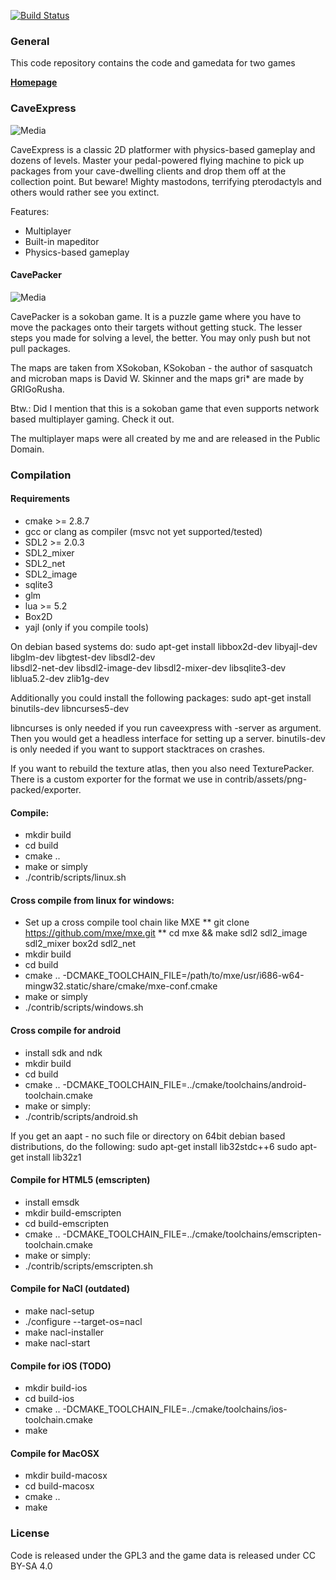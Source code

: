 [![Build Status](https://travis-ci.org/mgerhardy/caveexpress.svg?branch=master)](https://travis-ci.org/mgerhardy/caveexpress)

### General

This code repository contains the code and gamedata for two games

**[Homepage](http://www.caveproductions.org/)**

### CaveExpress

![Media](https://github.com/mgerhardy/caveexpress/raw/master/contrib/assets/media/caveexpress/950x500.png)

CaveExpress is a classic 2D platformer with physics-based gameplay
and dozens of levels. Master your pedal-powered flying machine to
pick up packages from your cave-dwelling clients and drop them off
at the collection point. But beware! Mighty mastodons, terrifying
pterodactyls and others would rather see you extinct.

Features:
* Multiplayer
* Built-in mapeditor
* Physics-based gameplay


#### CavePacker

![Media](https://github.com/mgerhardy/caveexpress/raw/master/contrib/assets/media/cavepacker/screenshot-microban3.png)

CavePacker is a sokoban game.
It is a puzzle game where you have to move the packages onto their targets without getting stuck. The lesser steps you made for solving a level, the better.
You may only push but not pull packages.

The maps are taken from XSokoban, KSokoban - the author of sasquatch and microban maps is David W. Skinner and the maps gri* are made by GRIGoRusha.

Btw.: Did I mention that this is a sokoban game that even supports network based multiplayer gaming. Check it out.

The multiplayer maps were all created by me and are released in the Public Domain.

### Compilation

#### Requirements
* cmake >= 2.8.7
* gcc or clang as compiler (msvc not yet supported/tested)
* SDL2 >= 2.0.3
* SDL2_mixer
* SDL2_net
* SDL2_image
* sqlite3
* glm
* lua >= 5.2
* Box2D
* yajl (only if you compile tools)

On debian based systems do:
 sudo apt-get install libbox2d-dev libyajl-dev libglm-dev libgtest-dev libsdl2-dev \
 libsdl2-net-dev libsdl2-image-dev libsdl2-mixer-dev libsqlite3-dev liblua5.2-dev zlib1g-dev

Additionally you could install the following packages:
 sudo apt-get install binutils-dev libncurses5-dev

libncurses is only needed if you run caveexpress with -server as argument. Then you would get a headless interface for setting up a server.
binutils-dev is only needed if you want to support stacktraces on crashes.

If you want to rebuild the texture atlas, then you also need TexturePacker. There is a custom exporter for the format we use in contrib/assets/png-packed/exporter.

#### Compile:
* mkdir build
* cd build
* cmake ..
* make
or simply
* ./contrib/scripts/linux.sh

#### Cross compile from linux for windows:
* Set up a cross compile tool chain like MXE
** git clone https://github.com/mxe/mxe.git
** cd mxe && make sdl2 sdl2_image sdl2_mixer box2d sdl2_net
* mkdir build
* cd build
* cmake .. -DCMAKE_TOOLCHAIN_FILE=/path/to/mxe/usr/i686-w64-mingw32.static/share/cmake/mxe-conf.cmake
* make
or simply
* ./contrib/scripts/windows.sh

#### Cross compile for android
* install sdk and ndk
* mkdir build
* cd build
* cmake .. -DCMAKE_TOOLCHAIN_FILE=../cmake/toolchains/android-toolchain.cmake
* make
or simply:
* ./contrib/scripts/android.sh

If you get an aapt - no such file or directory on 64bit debian based
distributions, do the following:
 sudo apt-get install lib32stdc++6
 sudo apt-get install lib32z1

#### Compile for HTML5 (emscripten)
* install emsdk
* mkdir build-emscripten
* cd build-emscripten
* cmake .. -DCMAKE_TOOLCHAIN_FILE=../cmake/toolchains/emscripten-toolchain.cmake
* make
or simply:
* ./contrib/scripts/emscripten.sh

#### Compile for NaCl (outdated)
* make nacl-setup
* ./configure --target-os=nacl
* make nacl-installer
* make nacl-start

#### Compile for iOS (TODO)
* mkdir build-ios
* cd build-ios
* cmake .. -DCMAKE_TOOLCHAIN_FILE=../cmake/toolchains/ios-toolchain.cmake
* make

#### Compile for MacOSX
* mkdir build-macosx
* cd build-macosx
* cmake ..
* make

### License
Code is released under the GPL3 and the game data is released under CC BY-SA 4.0
